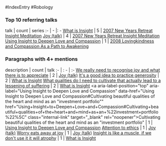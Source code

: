 #IndexEntry #Robology

### Top 10 referring talks
talk | count | series
:- | - |: -
<a data-href="What is Insight" href="What+is+Insight" class="internal-link" target="_blank" rel="noopener">What is Insight</a> | 5 | <a data-href="2007 New Years Retreat Insight Meditation" href="2007+New+Years+Retreat+Insight+Meditation" class="internal-link" target="_blank" rel="noopener">2007 New Years Retreat Insight Meditation</a>
<a data-href="Joy (talk)" href="Joy+%28talk%29" class="internal-link" target="_blank" rel="noopener">Joy (talk)</a> | 4 | <a data-href="2007 New Years Retreat Insight Meditation" href="2007+New+Years+Retreat+Insight+Meditation" class="internal-link" target="_blank" rel="noopener">2007 New Years Retreat Insight Meditation</a>
<a data-href="Using Insight to Deepen Love and Compassion" href="Using+Insight+to+Deepen+Love+and+Compassion" class="internal-link" target="_blank" rel="noopener">Using Insight to Deepen Love and Compassion</a> | 1 | <a data-href="2008 Lovingkindness and Compassion As a Path to Awakening" href="2008+Lovingkindness+and+Compassion+As+a+Path+to+Awakening" class="internal-link" target="_blank" rel="noopener">2008 Lovingkindness and Compassion As a Path to Awakening</a>

### Paragraphs with 4+ mentions
description | count | talk
:- | : - | :-
<a aria-label-position="top" aria-label="Joy (talk)" data-href="Joy (talk)#We really need to recognise joy and what there is to appreciate\" href="Joy+%28talk%29#We+really+need+to+recognise+joy+and+what+there+is+to+appreciate%5C" class="internal-link" target="_blank" rel="noopener">We really need to recognise joy and what there is to appreciate</a> | 2 | <a data-href="Joy (talk)" href="Joy+%28talk%29" class="internal-link" target="_blank" rel="noopener">Joy (talk)</a>
<a aria-label-position="top" aria-label="What is Insight" data-href="What is Insight#It's a good idea to practice generosity\" href="What+is+Insight#It%27s+a+good+idea+to+practice+generosity%5C" class="internal-link" target="_blank" rel="noopener">It&#x27;s a good idea to practice generosity</a> | 2 | <a data-href="What is Insight" href="What+is+Insight" class="internal-link" target="_blank" rel="noopener">What is Insight</a>
<a aria-label-position="top" aria-label="What is Insight" data-href="What is Insight#What qualities do I need to cultivate that actually lead to a lessening of suffering\" href="What+is+Insight#What+qualities+do+I+need+to+cultivate+that+actually+lead+to+a+lessening+of+suffering%5C" class="internal-link" target="_blank" rel="noopener">What qualities do I need to cultivate that actually lead to a lessening of suffering</a> | 2 | <a data-href="What is Insight" href="What+is+Insight" class="internal-link" target="_blank" rel="noopener">What is Insight</a>
<a aria-label-position="top" aria-label="Using Insight to Deepen Love and Compassion" data-href="Using Insight to Deepen Love and Compassion#Cultivating beautiful qualities of the heart and mind as an "investment portfolio"\" href="Using+Insight+to+Deepen+Love+and+Compassion#Cultivating+beautiful+qualities+of+the+heart+and+mind+as+an+%22investment+portfolio%22%5C" class="internal-link" target="_blank" rel="noopener">Cultivating beautiful qualities of the heart and mind as an &quot;investment portfolio&quot;</a> | 1 | <a data-href="Using Insight to Deepen Love and Compassion" href="Using+Insight+to+Deepen+Love+and+Compassion" class="internal-link" target="_blank" rel="noopener">Using Insight to Deepen Love and Compassion</a>
<a aria-label-position="top" aria-label="Joy (talk)" data-href="Joy (talk)#Attention to ethics\" href="Joy+%28talk%29#Attention+to+ethics%5C" class="internal-link" target="_blank" rel="noopener">Attention to ethics</a> | 1 | <a data-href="Joy (talk)" href="Joy+%28talk%29" class="internal-link" target="_blank" rel="noopener">Joy (talk)</a>
<a aria-label-position="top" aria-label="Joy (talk)" data-href="Joy (talk)#Worry eats away at joy\" href="Joy+%28talk%29#Worry+eats+away+at+joy%5C" class="internal-link" target="_blank" rel="noopener">Worry eats away at joy</a> | 1 | <a data-href="Joy (talk)" href="Joy+%28talk%29" class="internal-link" target="_blank" rel="noopener">Joy (talk)</a>
<a aria-label-position="top" aria-label="What is Insight" data-href="What is Insight#Insight is like a muscle if we don't use it it will atrophy\" href="What+is+Insight#Insight+is+like+a+muscle+if+we+don%27t+use+it+it+will+atrophy%5C" class="internal-link" target="_blank" rel="noopener">Insight is like a muscle, if we don&#x27;t use it it will atrophy</a> | 1 | <a data-href="What is Insight" href="What+is+Insight" class="internal-link" target="_blank" rel="noopener">What is Insight</a>

